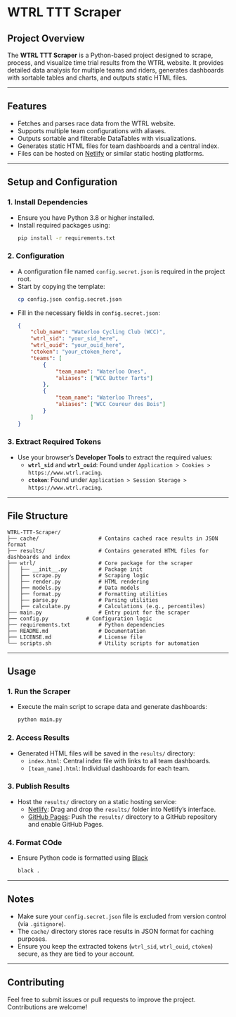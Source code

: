 
# WTRL TTT Scraper

## Project Overview
The **WTRL TTT Scraper** is a Python-based project designed to scrape, process, and visualize time trial results from the WTRL website. It provides detailed data analysis for multiple teams and riders, generates dashboards with sortable tables and charts, and outputs static HTML files.

---

## Features
- Fetches and parses race data from the WTRL website.
- Supports multiple team configurations with aliases.
- Outputs sortable and filterable DataTables with visualizations.
- Generates static HTML files for team dashboards and a central index.
- Files can be hosted on [Netlify](https://www.netlify.com/) or similar static hosting platforms.

---

## Setup and Configuration

### 1. Install Dependencies
- Ensure you have Python 3.8 or higher installed.
- Install required packages using:
  ```bash
  pip install -r requirements.txt
  ```

### 2. Configuration
- A configuration file named `config.secret.json` is required in the project root.
- Start by copying the template:
  ```bash
  cp config.json config.secret.json
  ```
- Fill in the necessary fields in `config.secret.json`:
  ```json
  {
      "club_name": "Waterloo Cycling Club (WCC)",
      "wtrl_sid": "your_sid_here",
      "wtrl_ouid": "your_ouid_here",
      "ctoken": "your_ctoken_here",
      "teams": [
          {
              "team_name": "Waterloo Ones",
              "aliases": ["WCC Butter Tarts"]
          },
          {
              "team_name": "Waterloo Threes",
              "aliases": ["WCC Coureur des Bois"]
          }
      ]
  }
  ```

### 3. Extract Required Tokens
- Use your browser’s **Developer Tools** to extract the required values:
  - **`wtrl_sid`** and **`wtrl_ouid`**: Found under `Application > Cookies > https://www.wtrl.racing`.
  - **`ctoken`**: Found under `Application > Session Storage > https://www.wtrl.racing`.

---

## File Structure
```
WTRL-TTT-Scraper/
├── cache/                   # Contains cached race results in JSON format
├── results/                 # Contains generated HTML files for dashboards and index
├── wtrl/                    # Core package for the scraper
│   ├── __init__.py          # Package init
│   ├── scrape.py            # Scraping logic
│   ├── render.py            # HTML rendering
│   ├── models.py            # Data models
│   ├── format.py            # Formatting utilities
│   ├── parse.py             # Parsing utilities
│   ├── calculate.py         # Calculations (e.g., percentiles)
├── main.py                  # Entry point for the scraper
├── config.py            # Configuration logic
├── requirements.txt         # Python dependencies
├── README.md                # Documentation
├── LICENSE.md               # License file
└── scripts.sh               # Utility scripts for automation
```

---

## Usage

### 1. Run the Scraper
- Execute the main script to scrape data and generate dashboards:
  ```bash
  python main.py
  ```

### 2. Access Results
- Generated HTML files will be saved in the `results/` directory:
  - `index.html`: Central index file with links to all team dashboards.
  - `[team_name].html`: Individual dashboards for each team.

### 3. Publish Results
- Host the `results/` directory on a static hosting service:
  - [Netlify](https://www.netlify.com/): Drag and drop the `results/` folder into Netlify’s interface.
  - [GitHub Pages](https://pages.github.com/): Push the `results/` directory to a GitHub repository and enable GitHub Pages.
  
### 4. Format COde
- Ensure Python code is formatted using [Black](https://black.readthedocs.io/en/latest/)
  ```bash
  black .
  ```

---

## Notes
- Make sure your `config.secret.json` file is excluded from version control (via `.gitignore`).
- The `cache/` directory stores race results in JSON format for caching purposes.
- Ensure you keep the extracted tokens (`wtrl_sid`, `wtrl_ouid`, `ctoken`) secure, as they are tied to your account.

---

## Contributing
Feel free to submit issues or pull requests to improve the project. Contributions are welcome!
